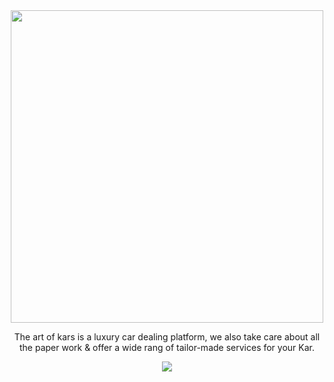 <center>
  <img src="https://i.imgur.com/Seiem9g.png" width=500px align="center">
<p>The art of kars is a luxury car dealing platform, we also take care about all the paper work & offer a wide rang of tailor-made services for your Kar.</p>
  <img src="https://i.imgur.com/nJsLGwq.png" align="center">
</center>
